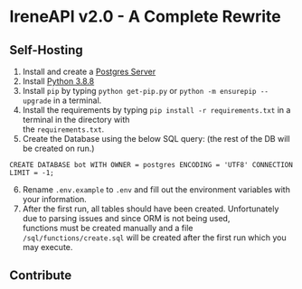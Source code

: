 # IreneAPI v2.0 - A Complete Rewrite



## Self-Hosting

1) Install and create a [Postgres Server](https://www.postgresql.org/download/) 
2) Install [Python 3.8.8](https://www.python.org/downloads/release/python-388/) 
3) Install `pip` by typing ``python get-pip.py`` or  ``python -m ensurepip --upgrade`` in a terminal.
4) Install the requirements by typing ``pip install -r requirements.txt`` in a terminal in the directory with  
the `requirements.txt`.
5) Create the Database using the below SQL query: (the rest of the DB will be created on run.)
```
CREATE DATABASE bot WITH OWNER = postgres ENCODING = 'UTF8' CONNECTION LIMIT = -1;
```
6) Rename ``.env.example`` to `.env` and fill out the environment variables with your information.  
7) After the first run, all tables should have been created. Unfortunately due to parsing issues and since ORM is not being used,  
functions must be created manually and a file ``/sql/functions/create.sql`` will be created 
after the first run which you may execute.


## Contribute